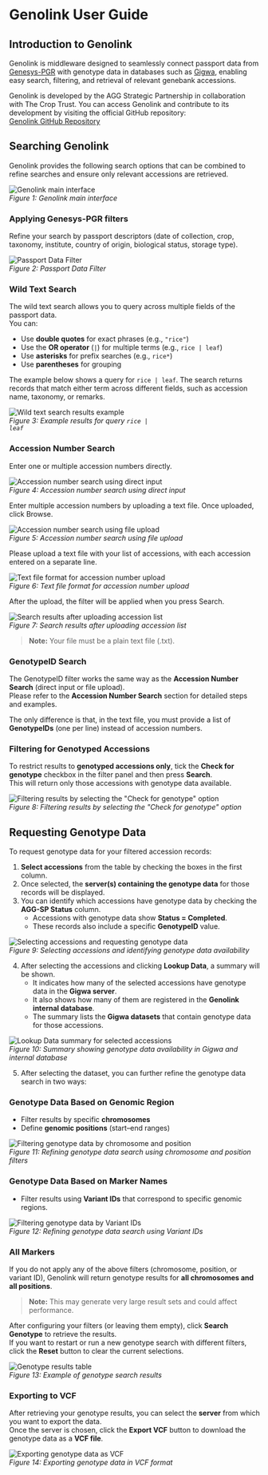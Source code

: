 # Genolink User Guide

## Introduction to Genolink

Genolink is middleware designed to seamlessly connect passport data from [Genesys-PGR](https://www.genesys-pgr.org/) with genotype data in databases such as [Gigwa](https://gigwa.southgreen.fr/gigwa/), enabling easy search, filtering, and retrieval of relevant genebank accessions.

Genolink is developed by the AGG Strategic Partnership in collaboration with The Crop Trust. You can access Genolink and contribute to its development by visiting the official GitHub repository:  
[Genolink GitHub Repository](https://github.com/plantinformatics/genolink)

## Searching Genolink

Genolink provides the following search options that can be combined to refine searches and ensure only relevant accessions are retrieved.


![Genolink main interface](https://github.com/user-attachments/assets/f5f1fe9a-9833-4cab-9df2-71e37b4480be)  
*Figure 1: Genolink main interface*


### Applying Genesys-PGR filters
Refine your search by passport descriptors (date of collection, crop, taxonomy, institute, country of origin, biological status, storage type).

![Passport Data Filter](https://github.com/user-attachments/assets/3af2dc8c-2084-4cb7-b3ba-3fd22e311f3a)  
*Figure 2: Passport Data Filter*

### Wild Text Search
The wild text search allows you to query across multiple fields of the passport data.  
You can:  
- Use **double quotes** for exact phrases (e.g., `"rice"`)  
- Use the **OR operator** (`|`) for multiple terms (e.g., `rice | leaf`)  
- Use **asterisks** for prefix searches (e.g., `rice*`)  
- Use **parentheses** for grouping  

The example below shows a query for `rice | leaf`. The search returns records that match either term across different fields, such as accession name, taxonomy, or remarks.  

![Wild text search results example](https://github.com/user-attachments/assets/eee39d3f-0284-4bd3-b39d-7d26ac53a98f)  
*Figure 3: Example results for query <code>rice | leaf</code>*

### Accession Number Search
Enter one or multiple accession numbers directly.

![Accession number search using direct input](https://github.com/user-attachments/assets/2a41f5cb-2a02-416e-8640-5fb94fedae9b)  
*Figure 4: Accession number search using direct input*

Enter multiple accession numbers by uploading a text file.
Once uploaded, click Browse.

![Accession number search using file upload](https://github.com/user-attachments/assets/69cece37-b651-477a-ad50-c4b1f9c6238b)  
*Figure 5: Accession number search using file upload*

Please upload a text file with your list of accessions, with each accession entered on a separate line.

![Text file format for accession number upload](https://github.com/user-attachments/assets/eaba74b1-0199-41c4-bd02-ccb0f7d51c32)  
*Figure 6: Text file format for accession number upload*

After the upload, the filter will be applied when you press Search.

![Search results after uploading accession list](https://github.com/user-attachments/assets/ce24dacf-acce-41e4-8856-e48909a70dab)  
*Figure 7: Search results after uploading accession list*

> **Note:** Your file must be a plain text file (.txt).

### GenotypeID Search
The GenotypeID filter works the same way as the **Accession Number Search** (direct input or file upload).  
Please refer to the **Accession Number Search** section for detailed steps and examples.  

The only difference is that, in the text file, you must provide a list of **GenotypeIDs** (one per line) instead of accession numbers.

### Filtering for Genotyped Accessions
To restrict results to **genotyped accessions only**, tick the **Check for genotype** checkbox in the filter panel and then press **Search**.  
This will return only those accessions with genotype data available.

![Filtering results by selecting the "Check for genotype" option](https://github.com/user-attachments/assets/44cd0ffa-5152-490d-8ceb-b4b45e5f4751)  
*Figure 8: Filtering results by selecting the "Check for genotype" option*

## Requesting Genotype Data
To request genotype data for your filtered accession records:

1. **Select accessions** from the table by checking the boxes in the first column.  
2. Once selected, the **server(s) containing the genotype data** for those records will be displayed.  
3. You can identify which accessions have genotype data by checking the **AGG-SP Status** column.  
   - Accessions with genotype data show **Status = Completed**.  
   - These records also include a specific **GenotypeID** value.

![Selecting accessions and requesting genotype data](https://github.com/user-attachments/assets/0826761e-a0fa-4336-a93c-eb8c233b4bb9)  
*Figure 9: Selecting accessions and identifying genotype data availability*

4. After selecting the accessions and clicking **Lookup Data**, a summary will be shown.  
   - It indicates how many of the selected accessions have genotype data in the **Gigwa server**.  
   - It also shows how many of them are registered in the **Genolink internal database**.  
   - The summary lists the **Gigwa datasets** that contain genotype data for those accessions.  

![Lookup Data summary for selected accessions](https://github.com/user-attachments/assets/7e302c58-1375-4ca8-93ff-38ab9b3f09bf)  
*Figure 10: Summary showing genotype data availability in Gigwa and internal database*

5. After selecting the dataset, you can further refine the genotype data search in two ways:

### Genotype Data Based on Genomic Region
- Filter results by specific **chromosomes**  
- Define **genomic positions** (start–end ranges)  

![Filtering genotype data by chromosome and position](https://github.com/user-attachments/assets/888c7fb3-895b-4f74-9fd7-cfee8a3dd52a)  
*Figure 11: Refining genotype data search using chromosome and position filters*

### Genotype Data Based on Marker Names
- Filter results using **Variant IDs** that correspond to specific genomic regions.  

![Filtering genotype data by Variant IDs](https://github.com/user-attachments/assets/44b15828-1fe4-4105-a899-1f38a08b5f4c)  
*Figure 12: Refining genotype data search using Variant IDs*

### All Markers
If you do not apply any of the above filters (chromosome, position, or variant ID), Genolink will return genotype results for **all chromosomes and all positions**.  

> **Note:** This may generate very large result sets and could affect performance.  

After configuring your filters (or leaving them empty), click **Search Genotype** to retrieve the results.  
If you want to restart or run a new genotype search with different filters, click the **Reset** button to clear the current selections.

![Genotype results table](https://github.com/user-attachments/assets/e24217d2-ec6d-411e-826c-f4de158f8b71)  
*Figure 13: Example of genotype search results*

### Exporting to VCF
After retrieving your genotype results, you can select the **server** from which you want to export the data.  
Once the server is chosen, click the **Export VCF** button to download the genotype data as a **VCF file**.  

![Exporting genotype data as VCF](https://github.com/user-attachments/assets/16bf07b2-c82c-4e4d-9c46-55c02df53a67)  
*Figure 14: Exporting genotype data in VCF format*
